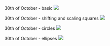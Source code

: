 30th of October - basic
![](fire-2018-10-30_21-18-18.gif)

30th of October - shifting and scaling squares
![](fire-2018-10-30_22-19-54.gif)

30th of October - circles
![](fire-2018-10-30_22-42-05.gif)

30th of October - ellipses
![](fire-2018-10-30_22-52-09.gif)
